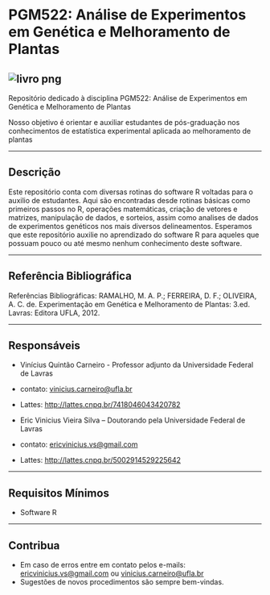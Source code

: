 # PGM522: Análise de Experimentos em Genética e Melhoramento de Plantas

![livro png](https://user-images.githubusercontent.com/54208959/63212361-ccec8680-c0d9-11e9-97fb-5c1f7286da4c.jpg)
---

Repositório dedicado à disciplina PGM522: Análise de Experimentos em Genética e Melhoramento de Plantas

Nosso objetivo é orientar e auxiliar estudantes de pós-graduação nos conhecimentos de estatística experimental aplicada ao melhoramento de plantas 

---
## Descrição

Este repositório conta com diversas rotinas do software R voltadas para o auxilio de estudantes. Aqui são encontradas desde rotinas básicas como primeiros passos no R, operações matemáticas, criação de vetores e matrizes, manipulação de dados, e sorteios, assim como analises de dados de experimentos genéticos nos mais diversos delineamentos. Esperamos que este repositório auxilie no aprendizado do software R para aqueles que possuam pouco ou até mesmo nenhum conhecimento deste software. 

---
## Referência Bibliográfica

Referências Bibliográficas: RAMALHO, M. A. P.; FERREIRA, D. F.; OLIVEIRA, A. C. de. Experimentação em Genética e Melhoramento de Plantas: 3.ed. Lavras: Editora UFLA, 2012.

---
## Responsáveis

- Vinícius Quintão Carneiro - Professor adjunto da Universidade Federal de Lavras 
- contato: vinicius.carneiro@ufla.br
- Lattes: http://lattes.cnpq.br/7418046043420782 

- Eric Vinicius Vieira Silva – Doutorando pela Universidade Federal de Lavras
- contato: ericvinicius.vs@gmail.com
- Lattes: http://lattes.cnpq.br/5002914529225642

---
## Requisitos Mínimos

- Software R

---
## Contribua

- Em caso de erros entre em contato pelos e-mails: ericvinicius.vs@gmail.com ou vinicius.carneiro@ufla.br
- Sugestões de novos procedimentos são sempre bem-vindas.
